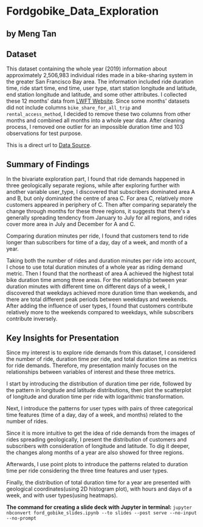 # Fordgobike_Data_Exploration
## by Meng Tan


## Dataset

This dataset containing the whole year (2019) information about approximately 2,506,983 individual rides made in a bike-sharing system in the greater San Francisco Bay area. The information included ride duration time, ride start time, end time, user type, start station longitude and latitude, end station longitude and latitude, and some other attributes. I collected these 12 months' data from [LWFT Website](https://www.lyft.com/bikes/bay-wheels). Since some months' datasets did not include columns `bike_share_for_all_trip` and `rental_access_method`, I decided to remove these two columns from other months and combined all months into a whole year data. After cleaning process, I removed one outlier for an impossible duration time and 103 observations for test purpose.

This is a direct url to [Data Source](https://s3.amazonaws.com/baywheels-data/index.html).

## Summary of Findings

In the bivariate exploration part, I found that ride demands happened in three geologically separate regions, while after exploring further with another variable user_type, I discovered that subscribers dominated area A and B, but only dominated the centre of area C. For area C, relatively more customers appeared in periphery of C. Then after comparing separately the change through months for these three regions, it suggests that there's a generally spreading tendency from January to July for all regions, and rides cover more area in July and December for A and C.

Comparing duration minutes per ride, I found that customers tend to ride longer than subscribers for time of a day, day of a week, and month of a year.

Taking both the number of rides and duration minutes per ride into account, I chose to use total duration minutes of a whole year as riding demand metric. Then I found that the northeast of area A achieved the highest total bike duration time among three areas. For the relationship between year duration minutes with different time on different days of a week, I discovered that weekdays achieved more duration time than weekends, and there are total different peak periods between weekdays and weekends. After adding the influence of user types, I found that customers contribute relatively more to the weekends compared to weekdays, while subscribers contribute inversely.


## Key Insights for Presentation

Since my interest is to explore ride demands from this dataset, I considered the number of ride, duration time per ride, and total duration time as metrics for ride demands. Therefore, my presentation mainly focuses on the relationships between variables of interest and these three metrics.

I start by introducing the distribution of duration time per ride, followed by the pattern in longitude and latitude distributions, then plot the scatterplot of longitude and duration time per ride with logarithmic transformation.

Next, I introduce the patterns for user types with pairs of three categorical time features (time of a day, day of a week, and months) related to the number of rides.

Since it is more intuitive to get the idea of ride demands from the images of rides spreading geologically, I present the distribution of customers and subscribers with consideration of longitude and latitude. To dig it deeper, the changes along months of a year are also showed for three regions.

Afterwards, I use point plots to introduce the patterns related to duration time per ride considering the three time features and user types.

Finally, the distribution of total duration time for a year are presented with geological coordinates(using 2D histogram plot), with hours and days of a week, and with user types(using heatmaps).

**The command for creating a slide deck with Jupyter in terminal:**
`jupyter nbconvert ford_gobike_slides.ipynb --to slides --post serve --no-input --no-prompt`
